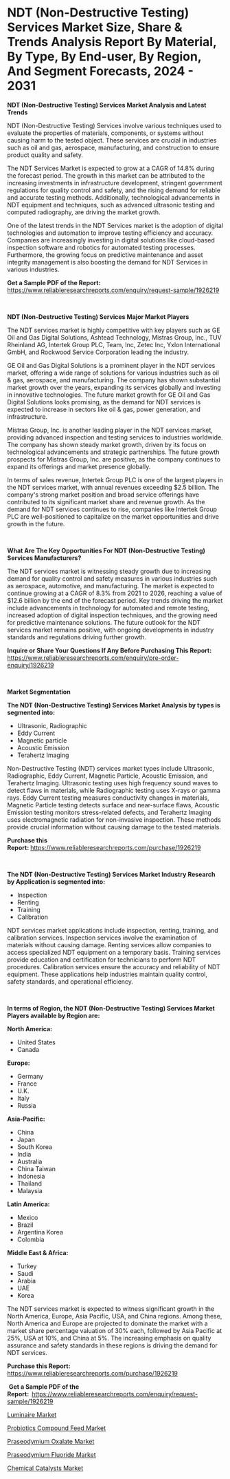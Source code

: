 <p><h1>NDT (Non-Destructive Testing) Services Market Size, Share & Trends Analysis Report By Material, By Type, By End-user, By Region, And Segment Forecasts, 2024 - 2031</h1></p><p><strong>NDT (Non-Destructive Testing) Services Market Analysis and Latest Trends</strong></p>
<p><p>NDT (Non-Destructive Testing) Services involve various techniques used to evaluate the properties of materials, components, or systems without causing harm to the tested object. These services are crucial in industries such as oil and gas, aerospace, manufacturing, and construction to ensure product quality and safety.</p><p>The NDT Services Market is expected to grow at a CAGR of 14.8% during the forecast period. The growth in this market can be attributed to the increasing investments in infrastructure development, stringent government regulations for quality control and safety, and the rising demand for reliable and accurate testing methods. Additionally, technological advancements in NDT equipment and techniques, such as advanced ultrasonic testing and computed radiography, are driving the market growth.</p><p>One of the latest trends in the NDT Services market is the adoption of digital technologies and automation to improve testing efficiency and accuracy. Companies are increasingly investing in digital solutions like cloud-based inspection software and robotics for automated testing processes. Furthermore, the growing focus on predictive maintenance and asset integrity management is also boosting the demand for NDT Services in various industries.</p></p>
<p><strong>Get a Sample PDF of the Report:&nbsp;</strong> <a href="https://www.reliableresearchreports.com/enquiry/request-sample/1926219">https://www.reliableresearchreports.com/enquiry/request-sample/1926219</a></p>
<p>&nbsp;</p>
<p><strong>NDT (Non-Destructive Testing) Services Major Market Players</strong></p>
<p><p>The NDT services market is highly competitive with key players such as GE Oil and Gas Digital Solutions, Ashtead Technology, Mistras Group, Inc., TUV Rheinland AG, Intertek Group PLC, Team, Inc, Zetec Inc, Yxlon International GmbH, and Rockwood Service Corporation leading the industry. </p><p>GE Oil and Gas Digital Solutions is a prominent player in the NDT services market, offering a wide range of solutions for various industries such as oil & gas, aerospace, and manufacturing. The company has shown substantial market growth over the years, expanding its services globally and investing in innovative technologies. The future market growth for GE Oil and Gas Digital Solutions looks promising, as the demand for NDT services is expected to increase in sectors like oil & gas, power generation, and infrastructure.</p><p>Mistras Group, Inc. is another leading player in the NDT services market, providing advanced inspection and testing services to industries worldwide. The company has shown steady market growth, driven by its focus on technological advancements and strategic partnerships. The future growth prospects for Mistras Group, Inc. are positive, as the company continues to expand its offerings and market presence globally.</p><p>In terms of sales revenue, Intertek Group PLC is one of the largest players in the NDT services market, with annual revenues exceeding $2.5 billion. The company's strong market position and broad service offerings have contributed to its significant market share and revenue growth. As the demand for NDT services continues to rise, companies like Intertek Group PLC are well-positioned to capitalize on the market opportunities and drive growth in the future.</p></p>
<p>&nbsp;</p>
<p><strong>What Are The Key Opportunities For NDT (Non-Destructive Testing) Services Manufacturers?</strong></p>
<p><p>The NDT services market is witnessing steady growth due to increasing demand for quality control and safety measures in various industries such as aerospace, automotive, and manufacturing. The market is expected to continue growing at a CAGR of 8.3% from 2021 to 2026, reaching a value of $12.6 billion by the end of the forecast period. Key trends driving the market include advancements in technology for automated and remote testing, increased adoption of digital inspection techniques, and the growing need for predictive maintenance solutions. The future outlook for the NDT services market remains positive, with ongoing developments in industry standards and regulations driving further growth.</p></p>
<p><strong>Inquire or Share Your Questions If Any Before Purchasing This Report:</strong> <a href="https://www.reliableresearchreports.com/enquiry/pre-order-enquiry/1926219">https://www.reliableresearchreports.com/enquiry/pre-order-enquiry/1926219</a></p>
<p>&nbsp;</p>
<p><strong>Market Segmentation</strong></p>
<p><strong>The NDT (Non-Destructive Testing) Services Market Analysis by types is segmented into:</strong></p>
<p><ul><li>Ultrasonic, Radiographic</li><li>Eddy Current</li><li>Magnetic particle</li><li>Acoustic Emission</li><li>Terahertz Imaging</li></ul></p>
<p><p>Non-Destructive Testing (NDT) services market types include Ultrasonic, Radiographic, Eddy Current, Magnetic Particle, Acoustic Emission, and Terahertz Imaging. Ultrasonic testing uses high frequency sound waves to detect flaws in materials, while Radiographic testing uses X-rays or gamma rays. Eddy Current testing measures conductivity changes in materials, Magnetic Particle testing detects surface and near-surface flaws, Acoustic Emission testing monitors stress-related defects, and Terahertz Imaging uses electromagnetic radiation for non-invasive inspection. These methods provide crucial information without causing damage to the tested materials.</p></p>
<p><strong>Purchase this Report:&nbsp;</strong><a href="https://www.reliableresearchreports.com/purchase/1926219">https://www.reliableresearchreports.com/purchase/1926219</a></p>
<p>&nbsp;</p>
<p><strong>The NDT (Non-Destructive Testing) Services Market Industry Research by Application is segmented into:</strong></p>
<p><ul><li>Inspection</li><li>Renting</li><li>Training</li><li>Calibration</li></ul></p>
<p><p>NDT services market applications include inspection, renting, training, and calibration services. Inspection services involve the examination of materials without causing damage. Renting services allow companies to access specialized NDT equipment on a temporary basis. Training services provide education and certification for technicians to perform NDT procedures. Calibration services ensure the accuracy and reliability of NDT equipment. These applications help industries maintain quality control, safety standards, and operational efficiency.</p></p>
<p>&nbsp;</p>
<p><strong>In terms of Region, the NDT (Non-Destructive Testing) Services Market Players available by Region are:</strong></p>
<p>
    <p> <strong> North America: </strong>
        <ul>
            <li>United States</li>
            <li>Canada</li>
        </ul>
        </p> 
    <p> <strong> Europe: </strong>
        <ul>
            <li>Germany</li>
            <li>France</li>
            <li>U.K.</li>
            <li>Italy</li>
            <li>Russia</li>
        </ul>
        </p> 
    <p> <strong> Asia-Pacific: </strong>
        <ul>
            <li>China</li>
            <li>Japan</li>
            <li>South Korea</li>
            <li>India</li>
            <li>Australia</li>
            <li>China Taiwan</li>
            <li>Indonesia</li>
            <li>Thailand</li>
            <li>Malaysia</li>
        </ul>
        </p> 
    <p> <strong> Latin America: </strong>
        <ul>
            <li>Mexico</li>
            <li>Brazil</li>
            <li>Argentina Korea</li>
            <li>Colombia</li>
        </ul>
        </p> 
    <p> <strong> Middle East & Africa: </strong>
        <ul>
            <li>Turkey</li>
            <li>Saudi</li>
            <li>Arabia</li>
            <li>UAE</li>
            <li>Korea</li>
        </ul>
    </p>
    </p>
<p><p>The NDT services market is expected to witness significant growth in the North America, Europe, Asia Pacific, USA, and China regions. Among these, North America and Europe are projected to dominate the market with a market share percentage valuation of 30% each, followed by Asia Pacific at 25%, USA at 10%, and China at 5%. The increasing emphasis on quality assurance and safety standards in these regions is driving the demand for NDT services.</p></p>
<p><strong>Purchase this Report: </strong><a href="https://www.reliableresearchreports.com/purchase/1926219">https://www.reliableresearchreports.com/purchase/1926219</a></p>
<p>&nbsp;<strong>Get a Sample PDF of the Report:&nbsp;&nbsp;</strong><a href="https://www.reliableresearchreports.com/enquiry/request-sample/1926219">https://www.reliableresearchreports.com/enquiry/request-sample/1926219</a></p>
<p><strong></strong></p>
<p><p><a href="https://cat-emmental-94b.notion.site/Luminaire-Market-Furnish-Information-about-Market-Size-Market-Share-Market-Dynamics-and-Projectio-e27ff46ff56f48efbd6109d4203e5d7b">Luminaire Market</a></p><p><a href="https://silk-columnist-571.notion.site/Probiotics-Compound-Feed-Market-Challenges-Opportunities-and-Growth-Drivers-and-Major-Market-Play-4d789e1b2ba94fcabb0c57afd89046d4">Probiotics Compound Feed Market</a></p><p><a href="https://view.publitas.com/reportprime-1/praseodymium-oxalate-market-size-share-trends-analysis-report-by-application-regional-outlook-competitive-strategies-and-segment-forecasts-2024-2031/">Praseodymium Oxalate Market</a></p><p><a href="https://view.publitas.com/reportprime-1/praseodymium-fluoride-market-analysis-examines-its-scope-on-growth-opportunities-and-forecasted-trends-spanning-from-2024-to-2031/">Praseodymium Fluoride Market</a></p><p><a href="https://silk-columnist-571.notion.site/Chemical-Catalysts-Market-Size-Furnishes-Valuable-Information-Encompassing-Market-Share-Market-Tren-8b17116249fa4cd0b836282af88d813b">Chemical Catalysts Market</a></p></p>